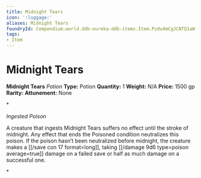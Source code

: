 ```yaml
---
title: Midnight Tears
icon: ':luggage:'
aliases: Midnight Tears
foundryId: Compendium.world.ddb-eureka-ddb-items.Item.Pzdu4mCgJCNTQ1aW
tags:
- Item
---
```


# Midnight Tears

**Midnight Tears**
_Potion_
**Type:** Potion
**Quantity:** 1
**Weight:** N/A
**Price:** 1500 gp
**Rarity:** 
**Attunement:** None

*<p>*Ingested Poison*

A creature that ingests Midnight Tears suffers no effect until the stroke of midnight. Any effect that ends the Poisoned condition neutralizes this poison. If the poison hasn’t been neutralized before midnight, the creature makes a [[/save con 17 format=long]], taking  [[/damage 9d6 type=poison average=true]] damage on a failed save or half as much damage on a successful one.</p>*